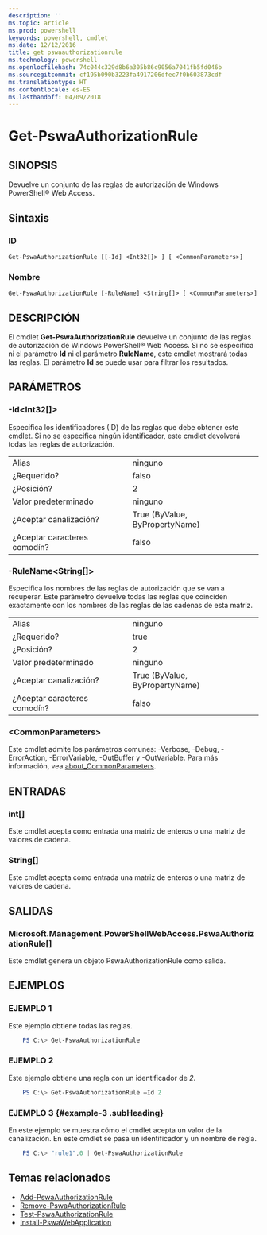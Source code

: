 ```yaml
---
description: ''
ms.topic: article
ms.prod: powershell
keywords: powershell, cmdlet
ms.date: 12/12/2016
title: get pswaauthorizationrule
ms.technology: powershell
ms.openlocfilehash: 74c044c329d8b6a305b86c9056a7041fb5fd046b
ms.sourcegitcommit: cf195b090b3223fa4917206dfec7f0b603873cdf
ms.translationtype: HT
ms.contentlocale: es-ES
ms.lasthandoff: 04/09/2018
---
```

# <a name="get-pswaauthorizationrule"></a>Get-PswaAuthorizationRule

## <a name="synopsis"></a>SINOPSIS

Devuelve un conjunto de las reglas de autorización de Windows PowerShell® Web Access.

## <a name="syntax"></a>Sintaxis

### <a name="id"></a>ID
```
Get-PswaAuthorizationRule [[-Id] <Int32[]> ] [ <CommonParameters>]
```

### <a name="name"></a>Nombre
```
Get-PswaAuthorizationRule [-RuleName] <String[]> [ <CommonParameters>]
```

## <a name="description"></a>DESCRIPCIÓN

El cmdlet **Get-PswaAuthorizationRule** devuelve un conjunto de las reglas de autorización de Windows PowerShell® Web Access.
Si no se especifica ni el parámetro **Id** ni el parámetro **RuleName**, este cmdlet mostrará todas las reglas. El parámetro **Id** se puede usar para filtrar los resultados.

## <a name="parameters"></a>PARÁMETROS

### <a name="-idltint32gt"></a>-Id&lt;Int32\[\]&gt;

Especifica los identificadores (ID) de las reglas que debe obtener este cmdlet. Si no se especifica ningún identificador, este cmdlet devolverá todas las reglas de autorización.

|||
|-|-|
| Alias                              | ninguno                                 |
| ¿Requerido?                            | falso                                |
| ¿Posición?                            | 2                                    |
| Valor predeterminado                        | ninguno                                 |
| ¿Aceptar canalización?               | True (ByValue, ByPropertyName)       |
| ¿Aceptar caracteres comodín?          | falso                                |

### <a name="-rulenameltstringgt"></a>-RuleName&lt;String\[\]&gt;

Especifica los nombres de las reglas de autorización que se van a recuperar. Este parámetro devuelve todas las reglas que coinciden exactamente con los nombres de las reglas de las cadenas de esta matriz.

|||
|-|-|
| Alias                              | ninguno                                 |
| ¿Requerido?                            | true                                 |
| ¿Posición?                            | 2                                    |
| Valor predeterminado                        | ninguno                                 |
| ¿Aceptar canalización?               | True (ByValue, ByPropertyName)       |
| ¿Aceptar caracteres comodín?          | falso                                |

### <a name="ltcommonparametersgt"></a>&lt;CommonParameters&gt;

Este cmdlet admite los parámetros comunes: -Verbose, -Debug, -ErrorAction, -ErrorVariable, -OutBuffer y -OutVariable.
Para más información, vea [about_CommonParameters](http://go.microsoft.com/fwlink/p/?LinkID=113216).

## <a name="inputs"></a>ENTRADAS

### <a name="int"></a>int\[\]

Este cmdlet acepta como entrada una matriz de enteros o una matriz de valores de cadena.

### <a name="string"></a>String\[\]

Este cmdlet acepta como entrada una matriz de enteros o una matriz de valores de cadena.

## <a name="outputs"></a>SALIDAS

### <a name="microsoftmanagementpowershellwebaccesspswaauthorizationrule"></a>Microsoft.Management.PowerShellWebAccess.PswaAuthorizationRule\[\]

Este cmdlet genera un objeto PswaAuthorizationRule como salida.


## <a name="examples"></a>EJEMPLOS

### <a name="example-1"></a>EJEMPLO 1

Este ejemplo obtiene todas las reglas.

```PowerShell
    PS C:\> Get-PswaAuthorizationRule
```

### <a name="example-2"></a>EJEMPLO 2

Este ejemplo obtiene una regla con un identificador de *2*.

```PowerShell
    PS C:\> Get-PswaAuthorizationRule –Id 2
```

### <a name="example-3-example-3-subheading"></a>EJEMPLO 3 {#example-3 .subHeading}

En este ejemplo se muestra cómo el cmdlet acepta un valor de la canalización.
En este cmdlet se pasa un identificador y un nombre de regla.

```PowerShell
    PS C:\> "rule1",0 | Get-PswaAuthorizationRule
```

## <a name="related-topics"></a>Temas relacionados

- [Add-PswaAuthorizationRule](add-pswaauthorizationrule.md)
- [Remove-PswaAuthorizationRule](remove-pswaauthorizationrule.md)
- [Test-PswaAuthorizationRule](test-pswaauthorizationrule.md)
- [Install-PswaWebApplication](install-pswawebapplication.md)